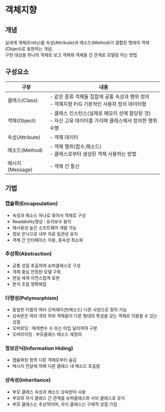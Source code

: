 # 객체지향

## 개념
실세계 개체(Entity)를 속성(Attribute)과 메소드(Method)가 결합된 형태의 객체(Object)로 표현하는 개념.<br>
구현 대상을 하나의 객체로 보고 객체와 객체들 간 관계로 모델링 하는 방법

## 구성요소

|구분|내용|
|---|---|
|클래스(Class)|- 같은 종류 객체들 집합에 공통 속성과 행위 정의<br> - 객체지향 P/G 기본적인 사용자 정의 데이터형|
|객체(Object)|- 클래스 인스턴스(실제로 메모리 상에 할당된 것)<br> - 자신 고유 데이터를 가지며 클래스에서 정의한 행위 수행|
|속성(Attribute)|- 객체 데이터|
|메소드(Method)|- 객체 행위(함수,메소드)<br> - 클래스로부터 생성된 객체 사용하는 방법|
|메시지(Message)|- 객체 간 통신|

## 기법

### 캡슐화(Encapsulation)
- 속성과 메소드 하나로 묶어서 객체로 구성
- Readability향상 : 유지보수 용이
- 재사용성 높은 소프트웨어 개발 가능
- 정보 은닉으로 내부 자료 일관성 유지
- 객체 간 인터페이스 이용, 종속성 최소화

### 추상화(Abstraction)
- 공통 성질 추출하여 슈퍼클래스로 구성
- 객체 중심 안정된 모델 구축
- 현실 세계 자연스럽게 표현
- 분석 초점 명확해짐

### 다향성(Polymorphism)
- 동일한 이름의 여러 오퍼레이션(메소드) 다른 사양으로 정의 가능
- 상속받은 여러 개의 하위 객체들이 다른 형대의 특성을 갖는 객체로 이용될 수 있는 성질
- 오버로딩 : 매개변수 수 또는 타입 달리하여 구분
- 오버라이딩 : 부모클래스 메소드 재정의

### 정보은닉(Information Hiding)
- 캡슐화된 항목 다른 객체로부터 숨김
- 메시지 전달에 의해 다른 클래스 내 메소드 호출됨

### 상속성(Inheritance)
- 부모 클래스 속성과 메소드 상속받아 사용
- 부모와 자식 클래스 간 관계를 슈퍼클래스와 서브 클래스로 유지
- 부모 클래스는 추상적이며, 자식 클래스는 구체적 성질 가짐

